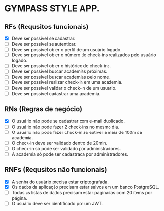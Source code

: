# GYMPASS STYLE APP.

## RFs (Requsitos funcionais)

 - [x] Deve ser possível se cadastrar.
 - [ ] Deve ser possível se autenticar.
 - [ ] Deve ser possível obter o perfil de um usuário logado.
 - [ ] Deve ser possível obter o número de check-ins realizados pelo usuário logado.
 - [ ] Deve ser possível obter o histórico de check-ins.
 - [ ] Deve ser possível buscar academias próximas.
 - [ ] Deve ser possível buscar academias pelo nome.
 - [ ] Deve ser possível realizar check-in em uma academia.
 - [ ] Deve ser possível validar o check-in de um usuário.
 - [ ] Deve ser possível cadastrar uma academia.

## RNs (Regras de negócio)

 - [x] O usuário não pode se cadastrar com e-mail duplicado.
 - [ ] O usuário não pode fazer 2 check-ins no mesmo dia.
 - [ ] O usuário não pode fazer check-in se estiver a mais de 100m da academia.
 - [ ] O check-in deve ser validado dentro de 20min.
 - [ ] O check-in só pode ser validado por administradores.
 - [ ] A academia só pode ser cadastrada por administradores.

## RNFs (Requsitos não funcionais)

 - [x] A senha do usuário precisa estar criptografada.
 - [x] Os dados da aplicação precisam estar salvos em um banco PostgreSQL.
 - [ ] Todas as listas de dados precisam estar paginadas com 20 items por página.
 - [ ] O usuário deve ser identificado por um JWT.
